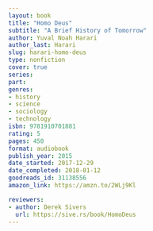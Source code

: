 ```yaml
---
layout: book
title: "Homo Deus"
subtitle: "A Brief History of Tomorrow"
author: Yuval Noah Harari
author_last: Harari
slug: harari-homo-deus
type: nonfiction
cover: true
series: 
part: 
genres:
- history
- science
- sociology
- technology
isbn: 9781910701881
rating: 5
pages: 450
format: audiobook
publish_year: 2015
date_started: 2017-12-29
date_completed: 2018-01-12
goodreads_id: 31138556
amazon_link: https://amzn.to/2WLj9Kl

reviewers:
- author: Derek Sivers
  url: https://sive.rs/book/HomoDeus
---
```

